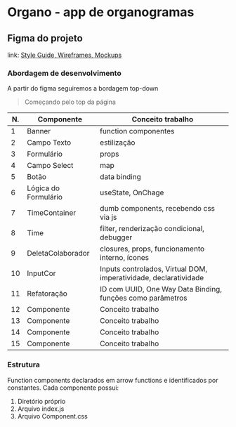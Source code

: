 # Organo - app de organogramas


## Figma do projeto

link: <a href="https://www.figma.com/file/T6BLI1HfB81eYOiVgpqQz7/Projeto-Intro-ao-React?type=design&node-id=134-128&t=vGRD7ytzutui9BpO-0"> Style Guide, Wireframes, Mockups </a>

### Abordagem de desenvolvimento

A partir do figma seguiremos a bordagem top-down
> Começando pelo top da página

| N. | Componente | Conceito trabalho |
|--- |--- |---
| 1 | Banner | function componentes
| 2 | Campo Texto | estilização
| 3 | Formulário | props
| 4 | Campo Select | map
| 5 | Botão | data binding
| 6 | Lógica do Formulário | useState, OnChage
| 7 | TimeContainer | dumb components, recebendo css via js
| 8 | Time | filter, renderização condicional, debugger
| 9 | DeletaColaborador | closures, props, funcionamento interno, ícones
|10 | InputCor | Inputs controlados, Virtual DOM, imperatividade, declaratividade
|11 | Refatoração | ID com UUID, One Way Data Binding, funções como parâmetros
|12 | Componente | Conceito trabalho
|13 | Componente | Conceito trabalho
|14 | Componente | Conceito trabalho
|15 | Componente | Conceito trabalho



### Estrutura

Function components declarados em arrow functions e identificados por constantes. Cada componente possui: 

1. Diretório próprio
2. Arquivo index.js
3. Arquivo Component.css
